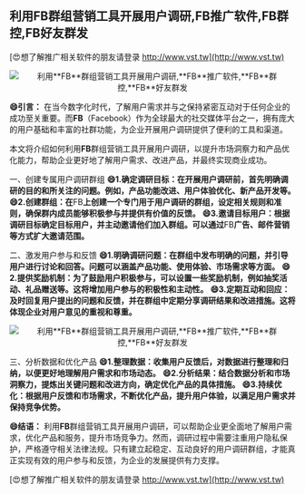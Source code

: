 ## **利用**FB**群组营销工具开展用户调研,**FB**推广软件,**FB**群控,**FB**好友群发**

[😍想了解推广相关软件的朋友请登录 http://www.vst.tw](http://www.vst.tw)

 <center><img src="https://vst.tw/MP4/tuiguang/png/3.png" alt="利用**FB**群组营销工具开展用户调研,**FB**推广软件,**FB**群控,**FB**好友群发"></center>

**😄引言：**
在当今数字化时代，了解用户需求并与之保持紧密互动对于任何企业的成功至关重要。而**FB**（Facebook）作为全球最大的社交媒体平台之一，拥有庞大的用户基础和丰富的社群功能，为企业开展用户调研提供了便利的工具和渠道。

本文将介绍如何利用**FB**群组营销工具开展用户调研，以提升市场洞察力和产品优化能力，帮助企业更好地了解用户需求、改进产品，并最终实现商业成功。

一、创建专属用户调研群组
**😄1.确定调研目标：在开展用户调研前，首先明确调研的目的和所关注的问题。例如，产品功能改进、用户体验优化、新产品开发等。**
**😄2.创建群组：在**FB**上创建一个专门用于用户调研的群组，设定相关规则和准则，确保群内成员能够积极参与并提供有价值的反馈。**
**😄3.邀请目标用户：根据调研目标确定目标用户，并主动邀请他们加入群组。可以通过**FB**广告、邮件营销等方式扩大邀请范围。**

二、激发用户参与和反馈
**😄1.明确调研问题：在群组中发布明确的问题，并引导用户进行讨论和回答。问题可以涵盖产品功能、使用体验、市场需求等方面。**
**😄2.提供奖励机制：为了鼓励用户积极参与，可以设置一些奖励机制，例如抽奖活动、礼品赠送等。这将增加用户参与的积极性和主动性。**
**😄3.定期互动和回应：及时回复用户提出的问题和反馈，并在群组中定期分享调研结果和改进措施。这将体现企业对用户意见的重视和尊重。**

 <center><img src="https://vst.tw/MP4/tuiguang/png/6.png" alt="利用**FB**群组营销工具开展用户调研,**FB**推广软件,**FB**群控,**FB**好友群发"></center>

三、分析数据和优化产品
**😄1.整理数据：收集用户反馈后，对数据进行整理和归纳，以便更好地理解用户需求和市场动态。**
**😄2.分析结果：结合数据分析和市场洞察力，提炼出关键问题和改进方向，确定优化产品的具体措施。**
**😄3.持续优化：根据用户反馈和市场需求，不断优化产品，提升用户体验，以满足用户需求并保持竞争优势。**

**😄结语：**
利用**FB**群组营销工具开展用户调研，可以帮助企业更全面地了解用户需求，优化产品和服务，提升市场竞争力。然而，调研过程中需要注重用户隐私保护，严格遵守相关法律法规。只有建立起稳定、互动良好的用户调研群组，才能真正实现有效的用户参与和反馈，为企业的发展提供有力支撑。

[😍想了解推广相关软件的朋友请登录 http://www.vst.tw](http://www.vst.tw)



